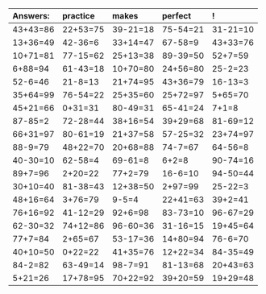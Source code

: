 | Answers: | practice | makes | perfect | ! |
| :--- | :--- | :--- | :--- | :--- |
| 43+43=86 | 22+53=75 | 39-21=18 | 75-54=21 | 31-21=10 | 
| 13+36=49 | 42-36=6 | 33+14=47 | 67-58=9 | 43+33=76 | 
| 10+71=81 | 77-15=62 | 25+13=38 | 89-39=50 | 52+7=59 | 
| 6+88=94 | 61-43=18 | 10+70=80 | 24+56=80 | 25-2=23 | 
| 52-6=46 | 21-8=13 | 21+74=95 | 43+36=79 | 16-13=3 | 
| 35+64=99 | 76-54=22 | 25+35=60 | 25+72=97 | 5+65=70 | 
| 45+21=66 | 0+31=31 | 80-49=31 | 65-41=24 | 7+1=8 | 
| 87-85=2 | 72-28=44 | 38+16=54 | 39+29=68 | 81-69=12 | 
| 66+31=97 | 80-61=19 | 21+37=58 | 57-25=32 | 23+74=97 | 
| 88-9=79 | 48+22=70 | 20+68=88 | 74-7=67 | 64-56=8 | 
| 40-30=10 | 62-58=4 | 69-61=8 | 6+2=8 | 90-74=16 | 
| 89+7=96 | 2+20=22 | 77+2=79 | 16-6=10 | 94-50=44 | 
| 30+10=40 | 81-38=43 | 12+38=50 | 2+97=99 | 25-22=3 | 
| 48+16=64 | 3+76=79 | 9-5=4 | 22+41=63 | 39+2=41 | 
| 76+16=92 | 41-12=29 | 92+6=98 | 83-73=10 | 96-67=29 | 
| 62-30=32 | 74+12=86 | 96-60=36 | 31-16=15 | 19+45=64 | 
| 77+7=84 | 2+65=67 | 53-17=36 | 14+80=94 | 76-6=70 | 
| 40+10=50 | 0+22=22 | 41+35=76 | 12+22=34 | 84-35=49 | 
| 84-2=82 | 63-49=14 | 98-7=91 | 81-13=68 | 20+43=63 | 
| 5+21=26 | 17+78=95 | 70+22=92 | 39+20=59 | 19+29=48 | 
